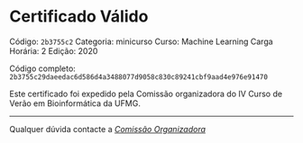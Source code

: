 # Certificado Válido

Código: `2b3755c2`
Categoria: minicurso
Curso: Machine Learning
Carga Horária: 2
Edição: 2020


Código completo: `2b3755c29daeedac6d586d4a3488077d9058c830c89241cbf9aad4e976e91470`


Este certificado foi expedido pela Comissão organizadora do IV Curso de Verão em Bioinformática da UFMG.

----

Qualquer dúvida contacte a [_Comissão Organizadora_](<mailto:cursobioinfoufmg@gmail.com$subject=[Certificados]>)

